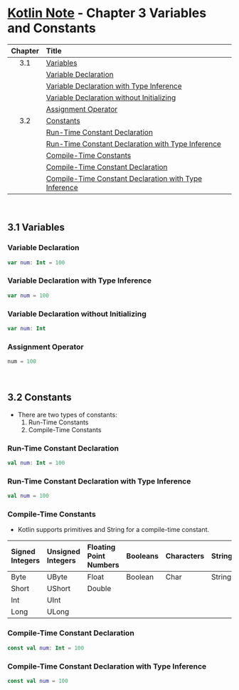 # [Kotlin Note](../../README.md) - Chapter 3 Variables and Constants
| Chapter | Title |
| :-: | :- |
| 3.1 | [Variables](#31-variables) |
|  | [Variable Declaration](#variable-declaration) |
|  | [Variable Declaration with Type Inference](#variable-declaration-with-type-inference) |
|  | [Variable Declaration without Initializing](#variable-declaration-without-initializing) |
|  | [Assignment Operator](#assignment-operator) |
| 3.2 | [Constants](#32-constants) |
|  | [Run-Time Constant Declaration](#run-time-constant-declaration) |
|  | [Run-Time Constant Declaration with Type Inference](#run-time-constant-declaration-with-type-inference) |
|  | [Compile-Time Constants](#compile-time-constants) |
|  | [Compile-Time Constant Declaration](#compile-time-constant-declaration) |
|  | [Compile-Time Constant Declaration with Type Inference](#compile-time-constant-declaration-with-type-inference) |

<br />

## 3.1 Variables
### Variable Declaration
```kotlin
var num: Int = 100
```

### Variable Declaration with Type Inference
```kotlin
var num = 100
```

### Variable Declaration without Initializing
```kotlin
var num: Int
```

### Assignment Operator
```kotlin
num = 100
```

<br />

## 3.2 Constants
- There are two types of constants:
    1. Run-Time Constants
    2. Compile-Time Constants

### Run-Time Constant Declaration
```kotlin
val num: Int = 100
```

### Run-Time Constant Declaration with Type Inference
```kotlin
val num = 100
```

### Compile-Time Constants
- Kotlin supports primitives and String for a compile-time constant.

| Signed Integers | Unsigned Integers | Floating Point Numbers | Booleans | Characters | Strings |
| :-- | :-- | :-- | :-- | :-- | :-- |
| Byte | UByte | Float | Boolean | Char | String |
| Short | UShort | Double |  |  |  |
| Int | UInt |  |  |  |  |
| Long | ULong |  |  |  |  |

### Compile-Time Constant Declaration
```kotlin
const val num: Int = 100
```

### Compile-Time Constant Declaration with Type Inference
```kotlin
const val num = 100
```

<br />
